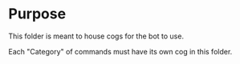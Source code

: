 # Purpose
This folder is meant to house cogs for the bot to use.

Each "Category" of commands must have its own cog in this folder.